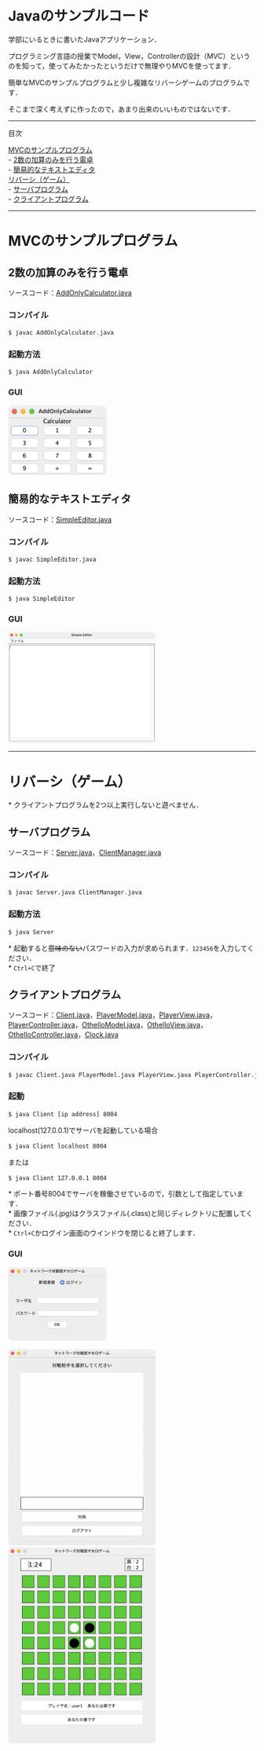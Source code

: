 # Javaのサンプルコード

学部にいるときに書いたJavaアプリケーション．

プログラミング言語の授業でModel，View，Controllerの設計（MVC）というのを知って，使ってみたかったというだけで無理やりMVCを使ってます．

簡単なMVCのサンプルプログラムと少し複雑なリバーシゲームのプログラムです．

そこまで深く考えずに作ったので，あまり出来のいいものではないです．

---

目次

[MVCのサンプルプログラム](#mvcのサンプルプログラム)  
\- [2数の加算のみを行う電卓](#2数の加算のみを行う電卓)  
\- [簡易的なテキストエディタ](#簡易的なテキストエディタ)  
[リバーシ（ゲーム）](#リバーシゲーム)  
\- [サーバプログラム](#サーバプログラム)  
\- [クライアントプログラム](#クライアントプログラム)

---

# MVCのサンプルプログラム

## 2数の加算のみを行う電卓

ソースコード：[AddOnlyCalculator.java](mvc_samples/AddOnlyCalculator.java)

### コンパイル

```bash
$ javac AddOnlyCalculator.java
```

### 起動方法

```bash
$ java AddOnlyCalculator
```

### GUI

<img src="images/calculator.png" width="200mm"> 

## 簡易的なテキストエディタ

ソースコード：[SimpleEditor.java](mvc_samples/SimpleEditor.java)

### コンパイル

```bash
$ javac SimpleEditor.java
```

### 起動方法

```bash
$ java SimpleEditor
```

### GUI

<img src="images/editor.png" width="300mm"> 

---

# リバーシ（ゲーム）

\* クライアントプログラムを2つ以上実行しないと遊べません．

## サーバプログラム

ソースコード：[Server.java](othello_game/Server.java)，[ClientManager.java](othello_game/ClientManager.java)

### コンパイル

```bash
$ javac Server.java ClientManager.java
```

### 起動方法

```bash
$ java Server
```

\* 起動すると~~意味のない~~パスワードの入力が求められます．`123456`を入力してください．  
\* `Ctrl+C`で終了

## クライアントプログラム

ソースコード：[Client.java](othello_game/Client.java)，[PlayerModel.java](othello_game/PlayerModel.java)，[PlayerView.java](othello_game/PlayerView.java)，[PlayerController.java](othello_game/PlayerController.java)，[OthelloModel.java](othello_game/OthelloModel.java)，[OthelloView.java](othello_game/OthelloView.java)，[OthelloController.java](othello_game/OthelloController.java)，[Clock.java](othello_game/Clock.java)

### コンパイル

```bash
$ javac Client.java PlayerModel.java PlayerView.java PlayerController.java OthelloModel.java OthelloView.java OthelloController.java Clock.java
```

### 起動

```bash
$ java Client [ip address] 8004
```

localhost(127.0.0.1)でサーバを起動している場合

```bash
$ java Client localhost 8004
```

または

```bash
$ java Client 127.0.0.1 8004
```

\* ポート番号8004でサーバを稼働させているので，引数として指定しています．  
\* 画像ファイル(.jpg)はクラスファイル(.class)と同じディレクトリに配置してください．  
\* `Ctrl+C`かログイン画面のウインドウを閉じると終了します．

### GUI

<img src="images/login.png" width="200mm">

<img src="images/room.png" width="300mm"> <img src="images/match.png" width="300mm">
